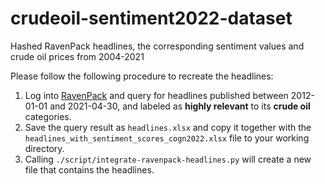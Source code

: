 # crudeoil-sentiment2022-dataset
Hashed RavenPack headlines, the corresponding sentiment values and crude oil prices from 2004-2021


Please follow the following procedure to recreate the headlines:

 1. Log into [RavenPack](https://ravenpack.com/discovery/news_analytics_realtime/) and query for headlines published between 2012-01-01 and 2021-04-30, and labeled as **highly relevant** to its **crude oil** categories.
 2. Save the query result as `headlines.xlsx` and copy it together with the `headlines_with_sentiment_scores_cogn2022.xlsx` file to your working directory.
 3. Calling `./script/integrate-ravenpack-headlines.py` will create a new file that contains the headlines.
